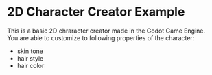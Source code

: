 # 2D Character Creator Example
This is a basic 2D chraracter creator made in the Godot Game Engine.  
You are able to customize to following properties of the character:  
  - skin tone
  - hair style
  - hair color
